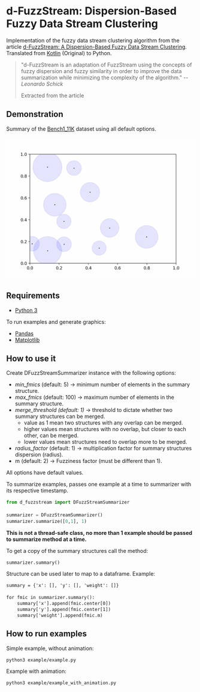 # d-FuzzStream: Dispersion-Based Fuzzy Data Stream Clustering

Implementation of the fuzzy data stream clustering algorithm from the article [d-FuzzStream: A Dispersion-Based Fuzzy Data Stream Clustering](https://ieeexplore.ieee.org/document/8491534).
Translated from [Kotlin](https://github.com/Xicks/d-FuzzStream) (Original) to Python.

> "d-FuzzStream is an adaptation of FuzzStream using the concepts of fuzzy dispersion and fuzzy similarity in order to improve the data summarization while minimizing the complexity of the algorithm."
> -- <cite>Leonardo Schick</cite>
> 
> Extracted from the article

## Demonstration

Summary of the [Bench1_11K](https://raw.githubusercontent.com/CIG-UFSCar/DS_Datasets/master/Synthetic/Non-Stationary/Bench1_11k/Benchmark1_11000.csv) dataset using all default options.

![Alt Text](summary.gif)

## Requirements

- [Python 3](https://www.python.org/downloads/)

To run examples and generate graphics:
- [Pandas](https://pandas.pydata.org/docs/getting_started/install.html)
- [Matplotlib](https://matplotlib.org/stable/users/installing/index.html)

## How to use it
Create DFuzzStreamSummarizer instance with the following options:
* *min_fmics* (default: 5) -> minimum number of elements in the summary structure.
* *max_fmics* (default: 100) -> maximum number of elements in the summary structure.
* *merge_threshold (default: 1)* -> threshold to dictate whether two summary structures can be merged.
  * value as 1 mean two structures with any overlap can be merged.
  * higher values mean structures with no overlap, but closer to each other, can be merged.
  * lower values mean structures need to overlap more to be merged.
* *radius_factor* (default: 1) -> multiplication factor for summary structures dispersion (radius).
* m (default: 2) -> Fuzziness factor (must be different than 1).

All options have default values.

To summarize examples, passes one example at a time to summarizer with its respective timestamp.
```python
from d_fuzzstream import DFuzzStreamSummarizer

summarizer = DFuzzStreamSummarizer()
summarizer.summarize([0,1], 1)
```

**This is not a thread-safe class, no more than 1 example should be passed to summarize method at a time.**

To get a copy of the summary structures call the method:
```
summarizer.summary()
```
Structure can be used later to map to a dataframe. Example:
```
summary = {'x': [], 'y': [], 'weight': []}

for fmic in summarizer.summary():
    summary['x'].append(fmic.center[0])
    summary['y'].append(fmic.center[1])
    summary['weight'].append(fmic.m)
```
## How to run examples
Simple example, without animation:
```commandline
python3 example/example.py
```
Example with animation:
```commandline
python3 example/example_with_animation.py
```